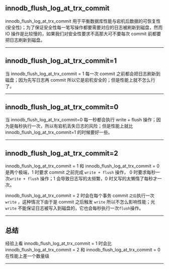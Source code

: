 ## innodb_flush_log_at_trx_commit
innodb_flush_log_at_trx_commit 用于平衡数据库性能与宕机后数据的可恢复性(安全性)；为了保证安全性每一笔写操作都要需要对应的日志被刷新到磁盘，然而 IO 操作是比较慢的，如果我们对安全性要求不高那大可不要每次 commit 前都要把日志刷新到磁盘。

---


## innodb_flush_log_at_trx_commit=1
当 innodb_flush_log_at_trx_commit = 1 每一次 commit 之前都会把日志刷新到磁盘；因为先写日志再 commit 所以它是宕机安全的；但是性能上就不怎么行了。

---


## innodb_flush_log_at_trx_commit=0
当 innodb_flush_log_at_trx_commit=0 每一秒都会执行 write + flush 操作；因为是每秒执行一次，所以有宕机丢失日志的风险；但是性能上就比 innodb_flush_log_at_trx_commit=1 的时候要好一些。

---

## innodb_flush_log_at_trx_commit=2

innodb_flush_log_at_trx_commit = 1 和 innodb_flush_log_at_trx_commit = 0 是两个极端，1 时要求 commit 之前完成 `write + flush` 操作， 0 时要求每秒一次`write + flush` 操作；1 会导致日志写的太频繁，0 时又写的太懒惰了每秒才一次。

innodb_flush_log_at_trx_commit = 2 时会在每个事务 commit `之后`执行一次 `write` ，这种情况下由于是 commit 之后触发 `write` 所以不怎么影响性能；光 `write` 不能保证日志被写入到磁盘的，它也会每秒执行一次`flush`操作。

---

## 总结
经验上看 innodb_flush_log_at_trx_commit = 1 时会比 innodb_flush_log_at_trx_commit = 2 和 innodb_flush_log_at_trx_commit = 0 在性能上差一个数量级

---


